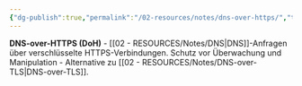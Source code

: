 ```yaml
---
{"dg-publish":true,"permalink":"/02-resources/notes/dns-over-https/","tags":["informatik/netzwerk/dns/verschlüsselung","sicherheit/privatsphäre","informatik/netzwerk/dns","it-sicherheit"],"noteIcon":"","updated":"2025-09-10T16:35:12.699+02:00"}
---
```



**DNS-over-HTTPS (DoH)** - [[02 - RESOURCES/Notes/DNS\|DNS]]-Anfragen über verschlüsselte HTTPS-Verbindungen.
Schutz vor Überwachung und Manipulation - Alternative zu [[02 - RESOURCES/Notes/DNS-over-TLS\|DNS-over-TLS]].